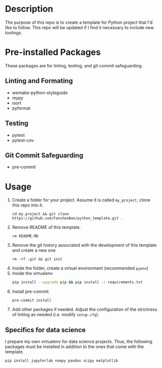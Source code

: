 # Description

The purpose of this repo is to create a template for Python project that I'd like to follow. This repo will be updated if I find it necessary to include new toolings.

# Pre-installed Packages

These packages are for linting, testing, and git commit safeguarding.

## Linting and Formating
* wemake-python-styleguide
* mypy
* isort
* pyformat

## Testing
* pytest
* pytest-cov

## Git Commit Safeguarding
* pre-commit

# Usage

1. Create a folder for your project. Assume it is called `my_project`, clone this repo into it.
    ```
    cd my_project && git clone https://github.com/FanchenBao/python_template.git .
    ```
2. Remove README of this template.
    ```
    rm README.MD
    ```
2. Remove the git history associated with the development of this template and create a new one
    ```
    rm -rf .git && git init
    ```
3. Inside the folder, create a virtual environment (recommended `pyenv`)
4. Inside the virtualenv
    ```bash
    pip install --upgrade pip && pip install -r requirements.txt
    ```
5. Install pre-commit
    ```
    pre-commit install
    ```
6. Add other packages if needed. Adjust the configuration of the strictness of linting as needed (i.e. modify `setup.cfg`).

## Specifics for data science
I prepare my own virtualenv for data science projects. Thus, the following packages must be installed in addition to the ones that come with the template.

```
pip install jupyterlab numpy pandas scipy matplotlib
```

